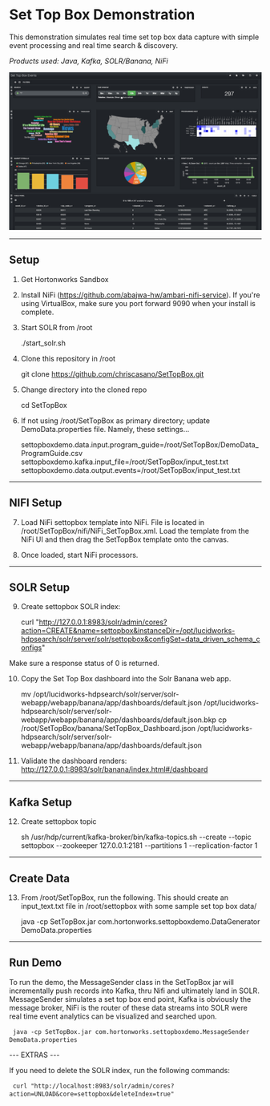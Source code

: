 # Set Top Box Demonstration 

This demonstration simulates real time set top box data capture with simple event processing and real time search & discovery.

<i>Products used: Java, Kafka, SOLR/Banana, NiFi</i>

![alt tag](img/dashboard.png)

-----------
Setup
-----------

1) Get Hortonworks Sandbox
     
2) Install NiFi (https://github.com/abajwa-hw/ambari-nifi-service).  If you're using VirtualBox, make sure you port forward 9090 when your install is complete. 

3) Start SOLR from /root 

     ./start_solr.sh

4) Clone this repository in /root

     git clone https://github.com/chriscasano/SetTopBox.git

5) Change directory into the cloned repo

     cd SetTopBox

6) If not using /root/SetTopBox as primary directory; update DemoData.properties file.  Namely, these settings...

     settopboxdemo.data.input.program_guide=/root/SetTopBox/DemoData_ProgramGuide.csv
     settopboxdemo.kafka.input_file=/root/SetTopBox/input_test.txt
     settopboxdemo.data.output.events=/root/SetTopBox/input_test.txt

----------------
NIFI Setup
----------------

7) Load NiFi settopbox template into NiFi.  File is located in /root/SetTopBox/nifi/NiFi_SetTopBox.xml.  Load the template from the NiFi UI and then drag the SetTopBox template onto the canvas.

8) Once loaded, start NiFi processors.

----------------
SOLR Setup
----------------

9) Create settopbox SOLR index: 

     curl "http://127.0.0.1:8983/solr/admin/cores?action=CREATE&name=settopbox&instanceDir=/opt/lucidworks-hdpsearch/solr/server/solr/settopbox&configSet=data_driven_schema_configs"

Make sure a response status of 0 is returned.

10) Copy the Set Top Box dashboard into the Solr Banana web app.

	mv /opt/lucidworks-hdpsearch/solr/server/solr-webapp/webapp/banana/app/dashboards/default.json /opt/lucidworks-hdpsearch/solr/server/solr-webapp/webapp/banana/app/dashboards/default.json.bkp
	cp /root/SetTopBox/banana/SetTopBox_Dashboard.json /opt/lucidworks-hdpsearch/solr/server/solr-webapp/webapp/banana/app/dashboards/default.json

11) Validate the dashboard renders: http://127.0.0.1:8983/solr/banana/index.html#/dashboard 

-----------------
Kafka Setup 
-----------------     

12) Create settopbox topic

	sh /usr/hdp/current/kafka-broker/bin/kafka-topics.sh --create --topic settopbox --zookeeper 127.0.0.1:2181 --partitions 1 --replication-factor 1

-----------------
Create Data
-----------------     

13) From /root/SetTopBox, run the following.  This should create an input_text.txt file in /root/settopbox with some sample set top box data/

     java -cp SetTopBox.jar com.hortonworks.settopboxdemo.DataGenerator DemoData.properties

---------------
<b>Run Demo</b>
--------------

To run the demo, the MessageSender class in the SetTopBox jar will incrementally push records into Kafka, thru Nifi and ultimately land in SOLR.  MessageSender simulates a set top box end point, Kafka is obviously the message broker, NiFi is the router of these data streams into SOLR were real time event analytics can be visualized and searched upon.

     java -cp SetTopBox.jar com.hortonworks.settopboxdemo.MessageSender DemoData.properties

--- EXTRAS ---

If you need to delete the SOLR index, run the following commands: 

     curl "http://localhost:8983/solr/admin/cores?action=UNLOAD&core=settopbox&deleteIndex=true"
